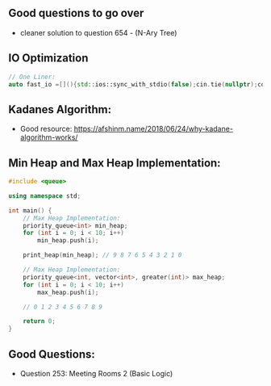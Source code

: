 ## Good questions to go over
- cleaner solution to question 654 - (N-Ary Tree)

## IO Optimization
```c++
// One Liner:
auto fast_io =[](){std::ios::sync_with_stdio(false);cin.tie(nullptr);cout.tie(nullptr);return 0;}();
```

## Kadanes Algorithm:
- Good resource: https://afshinm.name/2018/06/24/why-kadane-algorithm-works/

## Min Heap and Max Heap Implementation:
```c++
#include <queue>

using namespace std;

int main() {
	// Max Heap Implementation:
	priority_queue<int> min_heap;
	for (int i = 0; i < 10; i++)
		min_heap.push(i);

	print_heap(min_heap); // 9 8 7 6 5 4 3 2 1 0

	// Max Heap Implementation:
	priority_queue<int, vector<int>, greater(int)> max_heap;
	for (int i = 0; i < 10; i++)
		max_heap.push(i);

	// 0 1 2 3 4 5 6 7 8 9

	return 0; 
}
```

## Good Questions:
- Question 253: Meeting Rooms 2 (Basic Logic)